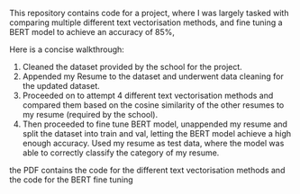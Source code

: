 This repository contains code for a project, where I was largely tasked with comparing multiple different text vectorisation methods, and fine tuning a BERT model to achieve an accuracy of 85%, 

Here is a concise walkthrough: 

1. Cleaned the dataset provided by the school for the project.
2. Appended my Resume to the dataset and underwent data cleaning for the updated dataset.
3. Proceeded on to attempt 4 different text vectorisation methods and compared them based on the cosine similarity of the other resumes to my resume (required by the school).
4. Then proceeded to fine tune BERT model, unappended my resume and split the dataset into train and val, letting the BERT model achieve a high enough accuracy. Used my resume as test data, where the model was able to correctly classify the category of
my resume.

the PDF contains the code for the different text vectorisation methods and the code for the BERT fine tuning
